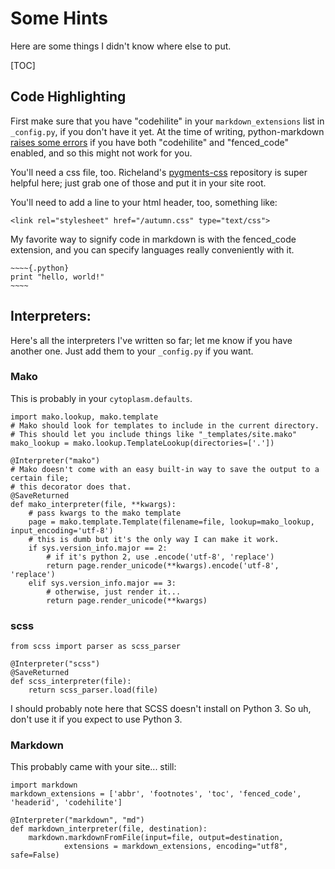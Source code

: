 # Some Hints
Here are some things I didn't know where else to put.

[TOC]

## Code Highlighting
First make sure that you have "codehilite" in your `markdown_extensions` list in `_config.py`, if you don't have it yet. At the time of writing, python-markdown [raises some errors](https://github.com/waylan/Python-Markdown/issues/60) if you have both "codehilite" and "fenced_code" enabled, and so this might not work for you.

You'll need a css file, too. Richeland's [pygments-css](https://github.com/richleland/pygments-css) repository is super helpful here; just grab one of those and put it in your site root. 

You'll need to add a line to your html header, too, something like:
~~~~{.html}
<link rel="stylesheet" href="/autumn.css" type="text/css">
~~~~

My favorite way to signify code in markdown is with the fenced_code extension, and you can specify languages really conveniently with it.

~~~~~{.markdown}
~~~~{.python}
print "hello, world!"
~~~~
~~~~~
## Interpreters:
Here's all the interpreters I've written so far; let me know if you have another one. Just add them to your `_config.py` if you want.

### Mako
This is probably in your `cytoplasm.defaults`.
~~~~~{.python}
import mako.lookup, mako.template
# Mako should look for templates to include in the current directory.
# This should let you include things like "_templates/site.mako"
mako_lookup = mako.lookup.TemplateLookup(directories=['.'])

@Interpreter("mako")
# Mako doesn't come with an easy built-in way to save the output to a certain file;
# this decorator does that.
@SaveReturned
def mako_interpreter(file, **kwargs):
    # pass kwargs to the mako template
    page = mako.template.Template(filename=file, lookup=mako_lookup, input_encoding='utf-8')
    # this is dumb but it's the only way I can make it work.
    if sys.version_info.major == 2:
        # if it's python 2, use .encode('utf-8', 'replace')
        return page.render_unicode(**kwargs).encode('utf-8', 'replace')
    elif sys.version_info.major == 3:
        # otherwise, just render it...
        return page.render_unicode(**kwargs)
~~~~~
### scss
~~~~~{.python}
from scss import parser as scss_parser

@Interpreter("scss")
@SaveReturned
def scss_interpreter(file):
    return scss_parser.load(file)

~~~~~
I should probably note here that SCSS doesn't install on Python 3. So uh, don't use it if you expect to use Python 3.

### Markdown
This probably came with your site... still:
~~~~~{.python}
import markdown
markdown_extensions = ['abbr', 'footnotes', 'toc', 'fenced_code', 'headerid', 'codehilite']

@Interpreter("markdown", "md")
def markdown_interpreter(file, destination):
    markdown.markdownFromFile(input=file, output=destination,
            extensions = markdown_extensions, encoding="utf8", safe=False)

~~~~~


    
